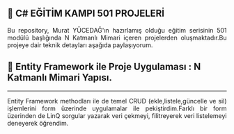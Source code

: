 

## 📢  C# EĞİTİM KAMPI 501 PROJELERİ


<div style='text-align:justify;'>	Bu repository, Murat YÜCEDAĞ'ın hazırlamış olduğu eğitim serisinin  501 modülü başlığında N Katmanlı Mimari içeren projelerden oluşmaktadır.Bu projeye dair teknik detayları aşağıda paylaşıyorum.</div>

## 🎯 Entity Framework ile Proje Uygulaması : N Katmanlı Mimari Yapısı.
---
<div style='text-align:justify;'>Entity Framework methodları ile de temel CRUD (ekle,listele,güncelle ve sil) işlemlerini form üzerinde uygulamalar ile pekiştirdim.Farklı bir form üzerinden de LinQ sorgular yazarak veri çekmeyi, filitreyerek veri listelemeyi deneyerek öğrendim.</div>


